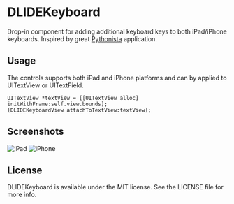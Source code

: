 DLIDEKeyboard
=============

Drop-in component for adding additional keyboard keys to both iPad/iPhone keyboards. Inspired by great [Pythonista](http://omz-software.com/pythonista/) application.

## Usage
The controls supports both iPad and iPhone platforms and can by applied to UITextView or UITextField.
```
UITextView *textView = [[UITextView alloc] initWithFrame:self.view.bounds];
[DLIDEKeyboardView attachToTextView:textView];
```

## Screenshots
![iPad](https://github.com/garnett/DLIDEKeyboard/blob/master/Img/iPad.jpg?raw=true)   ![iPhone](https://github.com/garnett/DLIDEKeyboard/blob/master/Img/iPhone.png?raw=true)

## License

DLIDEKeyboard is available under the MIT license. See the LICENSE file for more info.
